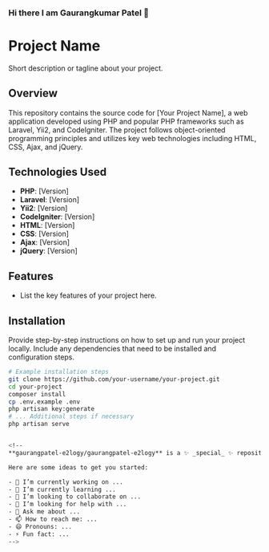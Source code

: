 ### Hi there I am Gaurangkumar Patel 👋

# Project Name

Short description or tagline about your project.

## Overview

This repository contains the source code for [Your Project Name], a web application developed using PHP and popular PHP frameworks such as Laravel, Yii2, and CodeIgniter. The project follows object-oriented programming principles and utilizes key web technologies including HTML, CSS, Ajax, and jQuery.

## Technologies Used

- **PHP**: [Version]
- **Laravel**: [Version]
- **Yii2**: [Version]
- **CodeIgniter**: [Version]
- **HTML**: [Version]
- **CSS**: [Version]
- **Ajax**: [Version]
- **jQuery**: [Version]

## Features

- List the key features of your project here.

## Installation

Provide step-by-step instructions on how to set up and run your project locally. Include any dependencies that need to be installed and configuration steps.

```bash
# Example installation steps
git clone https://github.com/your-username/your-project.git
cd your-project
composer install
cp .env.example .env
php artisan key:generate
# ... Additional steps if necessary
php artisan serve


<!--
**gaurangpatel-e2logy/gaurangpatel-e2logy** is a ✨ _special_ ✨ repository because its `README.md` (this file) appears on your GitHub profile.

Here are some ideas to get you started:

- 🔭 I’m currently working on ...
- 🌱 I’m currently learning ...
- 👯 I’m looking to collaborate on ...
- 🤔 I’m looking for help with ...
- 💬 Ask me about ...
- 📫 How to reach me: ...
- 😄 Pronouns: ...
- ⚡ Fun fact: ...
-->
